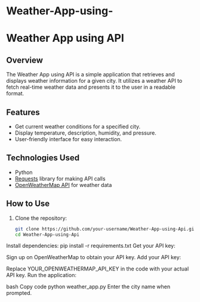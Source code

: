 # Weather-App-using-
# Weather App using API

## Overview
The Weather App using API is a simple application that retrieves and displays weather information for a given city. It utilizes a weather API to fetch real-time weather data and presents it to the user in a readable format.

## Features
- Get current weather conditions for a specified city.
- Display temperature, description, humidity, and pressure.
- User-friendly interface for easy interaction.

## Technologies Used
- Python
- [Requests](https://docs.python-requests.org/en/latest/) library for making API calls
- [OpenWeatherMap API](https://openweathermap.org/api) for weather data

## How to Use
1. Clone the repository:
   ```bash
   git clone https://github.com/your-username/Weather-App-using-Api.git
   cd Weather-App-using-Api
   
Install dependencies:
pip install -r requirements.txt
Get your API key:

Sign up on OpenWeatherMap to obtain your API key.
Add your API key:

Replace YOUR_OPENWEATHERMAP_API_KEY in the code with your actual API key.
Run the application:

bash
Copy code
python weather_app.py
Enter the city name when prompted.
